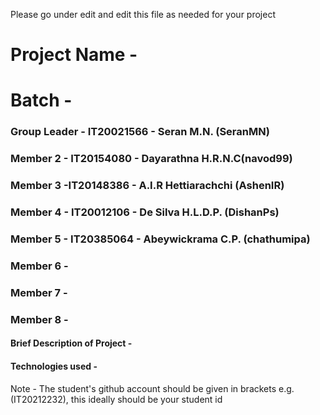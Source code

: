Please go under edit and edit this file as needed for your project

# Project Name - 
# Batch - 
### Group Leader - IT20021566 - Seran M.N. (SeranMN)
### Member 2 - IT20154080 - Dayarathna H.R.N.C(navod99)
### Member 3 -IT20148386 - A.I.R Hettiarachchi (AshenIR) 
### Member 4 - IT20012106 - De Silva H.L.D.P. (DishanPs)
### Member 5 - IT20385064 - Abeywickrama C.P. (chathumipa)
### Member 6 - 
### Member 7 - 
### Member 8 - 

#### Brief Description of Project - 
#### Technologies used - 

Note - The student's github account should be given in brackets e.g. (IT20212232), this ideally should be your student id 

